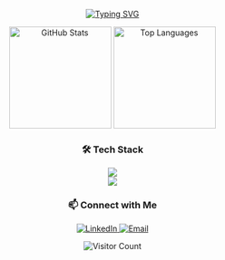 <div align="center">

  <!-- 👋 Typing Animation -->
  <p>
    <a href="https://git.io/typing-svg">
      <img src="https://readme-typing-svg.herokuapp.com?font=Fira+Code&pause=1000&color=00F72A&width=440&lines=Hello+Guys!;I'm+a+Developer;Welcome+to+my+Profile!&center=true&v=1" alt="Typing SVG" />
    </a>
  </p>

  <!-- 📊 GitHub Stats -->
  <div align="center">
    <img height="180em" src="https://github-readme-stats.vercel.app/api?username=irawanap&show_icons=true&theme=radical&count_private=true&hide_border=true&include_all_commits=true&cache_seconds=1800" alt="GitHub Stats" />
    <img height="180em" src="https://github-readme-stats.vercel.app/api/top-langs/?username=irawanap&layout=compact&theme=radical&hide_border=true&cache_seconds=1800" alt="Top Languages" />
  </div>

  <!-- 🛠 Tech Stack -->
  <h3>🛠 Tech Stack</h3>
  <img src="https://skillicons.dev/icons?i=js,react,nodejs,py,go,mysql,mongodb,firebase&theme=dark" />
  <br/>
  <img src="https://skillicons.dev/icons?i=git,github,vscode,figma,gcp,docker&theme=dark" />

  <!-- 📫 Contact -->
  <h3>📫 Connect with Me</h3>
  <p>
    <a href="https://linkedin.com/in/irawanajipangestu" target="_blank">
      <img alt="LinkedIn" src="https://img.shields.io/badge/LinkedIn-irawanaajipangestu-blue?style=for-the-badge&logo=linkedin&logoColor=white" />
    </a>
    <a href="mailto:irawanajhi22@gmail.com">
      <img alt="Email" src="https://img.shields.io/badge/Email-Contact%20Me-red?style=for-the-badge&logo=gmail&logoColor=white" />
    </a>
  </p>

  <!-- 👁️ Visitor Counter -->
  <p>
    <img src="https://profile-counter.glitch.me/irawanap/count.svg" alt="Visitor Count" />
  </p>

</div>
